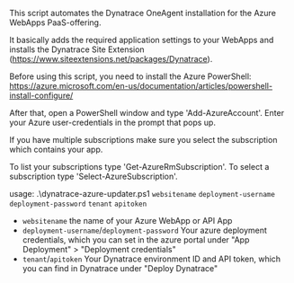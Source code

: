 This script automates the Dynatrace OneAgent installation for the Azure WebApps PaaS-offering.

It basically adds the required application settings to your WebApps and installs the Dynatrace Site Extension (https://www.siteextensions.net/packages/Dynatrace).

Before using this script, you need to install the Azure PowerShell: https://azure.microsoft.com/en-us/documentation/articles/powershell-install-configure/

After that, open a PowerShell window and type 'Add-AzureAccount'. Enter your Azure user-credentials in the prompt that pops up.

If you have multiple subscriptions make sure you select the subscription which contains your app. 

To list your subscriptions type 'Get-AzureRmSubscription'. To select a subscription type 'Select-AzureSubscription'.

usage:
.\dynatrace-azure-updater.ps1 `websitename` `deployment-username` `deployment-password` `tenant` `apitoken`

 * `websitename` the name of your Azure WebApp or API App
 * `deployment-username`/`deployment-password` Your azure deployment credentials, which you can set in the azure portal under "App Deployment" > "Deployment credentials"
 * `tenant`/`apitoken` Your Dynatrace environment ID and API token, which you can find in Dynatrace under "Deploy Dynatrace"
